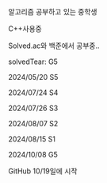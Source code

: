 알고리즘 공부하고 있는 중학생

C++사용중

Solved.ac와 백준에서 공부중..

solvedTear: G5















2024/05/20 S5

2024/07/24 S4

2024/07/26 S3

2024/08/07 S2

2024/08/15 S1

2024/10/08 G5

GitHub 10/19일에 시작

